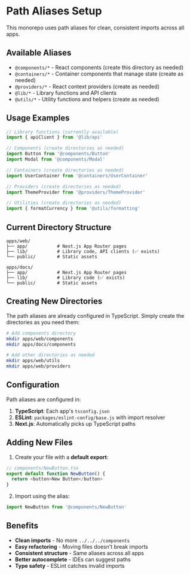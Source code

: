# Path Aliases Setup

This monorepo uses path aliases for clean, consistent imports across all apps.

## Available Aliases

- `@components/*` - React components (create this directory as needed)
- `@containers/*` - Container components that manage state (create as needed)
- `@providers/*` - React context providers (create as needed)
- `@lib/*` - Library functions and API clients
- `@utils/*` - Utility functions and helpers (create as needed)

## Usage Examples

```typescript
// Library functions (currently available)
import { apiClient } from '@lib/api'

// Components (create directories as needed)
import Button from '@components/Button'
import Modal from '@components/Modal'

// Containers (create directories as needed)
import UserContainer from '@containers/UserContainer'

// Providers (create directories as needed)
import ThemeProvider from '@providers/ThemeProvider'

// Utilities (create directories as needed)
import { formatCurrency } from '@utils/formatting'
```

## Current Directory Structure

```
apps/web/
├── app/           # Next.js App Router pages
├── lib/           # Library code, API clients (✅ exists)
└── public/        # Static assets

apps/docs/
├── app/           # Next.js App Router pages
├── lib/           # Library code (✅ exists)
└── public/        # Static assets
```

## Creating New Directories

The path aliases are already configured in TypeScript. Simply create the directories as you need them:

```bash
# Add components directory
mkdir apps/web/components
mkdir apps/docs/components

# Add other directories as needed
mkdir apps/web/utils
mkdir apps/web/providers
```

## Configuration

Path aliases are configured in:

1. **TypeScript**: Each app's `tsconfig.json` 
2. **ESLint**: `packages/eslint-config/base.js` with import resolver
3. **Next.js**: Automatically picks up TypeScript paths

## Adding New Files

1. Create your file with a **default export**:

```typescript
// components/NewButton.tsx
export default function NewButton() {
  return <button>New Button</button>
}
```

2. Import using the alias:

```typescript
import NewButton from '@components/NewButton'
```

## Benefits

- **Clean imports** - No more `../../../components`
- **Easy refactoring** - Moving files doesn't break imports
- **Consistent structure** - Same aliases across all apps
- **Better autocomplete** - IDEs can suggest paths
- **Type safety** - ESLint catches invalid imports
